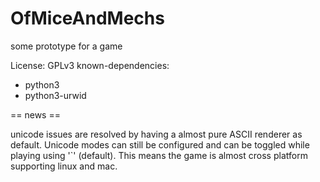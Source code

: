 # OfMiceAndMechs
some prototype for a game

License: GPLv3
known-dependencies: 

* python3
* python3-urwid

== news ==

unicode issues are resolved by having a almost pure ASCII renderer as default. Unicode modes can still be configured and can be toggled while playing using '`' (default). This means the game is almost cross platform supporting linux and mac.
